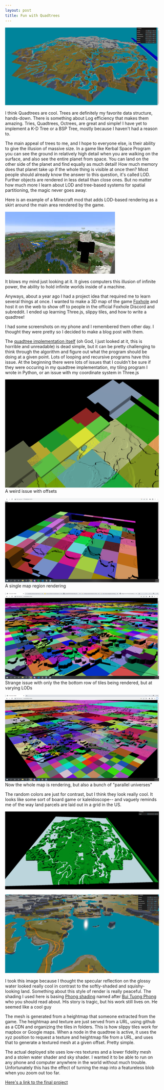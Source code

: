 ```yaml
---
layout: post
title: Fun with Quadtrees
---
```


![](/images/quadtree/map3.PNG)

I think Quadtrees are cool. Trees are definitely my favorite data structure, hands-down. There is something about Log efficiency that makes them amazing. Tries, Quadtrees, Octrees, are great and simple! I have yet to implement a K-D Tree or a BSP Tree, mostly because I haven't had a reason to.

The main appeal of trees to me, and I hope to everyone else, is their ability to give the illusion of massive size. In a game like Kerbal Space Program you can see the ground in relatively high detail when you are walking on the surface, and also see the entire planet from space. You can land on the other side of the planet and find equally as much detail! How much memory does that planet take up if the whole thing is visible at once then? Most people should already know the answer to this question, it's called LOD. Further objects are rendered in less detail than close ones. But no matter how much more I learn about LOD and tree-based systems for spatial partitioning, the magic never goes away.

Here is an example of a Minecraft mod that adds LOD-based rendering as a skirt around the main area rendered by the game.

[![Minecraft LOD](/images/quadtree/thumb.webp)](https://youtu.be/mRmznYAJli4?t=396 "Quadtrees")

It blows my mind just looking at it. It gives computers this illusion of infinite power, the ability to hold infinite worlds inside of a machine.

Anyways, about a year ago I had a project idea that required me to learn several things at once. I wanted to make a 3D map of the game [Foxhole](https://store.steampowered.com/app/505460/Foxhole/) and host it on the web to show off to people in the official Foxhole Discord and subreddit. I ended up learning Three.js, slippy tiles, and how to write a quadtree!

I had some screenshots on my phone and I remembered them other day. I thought they were pretty so I decided to make a blog post with them.

The [quadtree implementation itself](https://github.com/pickles976/Foxhole-Map-3D/blob/main/src/utils/quadtree.js) (oh God, I just looked at it, this is horrible and unreadable) is dead simple, but it can be pretty challenging to think through the algorithm and figure out what the program should be doing at a given point. Lots of looping and recursive programs have this issue. At the beginning there were lots of issues that I couldn't be sure if they were occuring in my quadtree implementation, my tiling program I wrote in Python, or an issue with my coordinate system in Three.js

![](/images/quadtree/sus.png)  
A weird issue with offsets

![](/images/quadtree/susso.png)  
A single map region rendering

![](/images/quadtree/woot.png)  
Strange issue with only the the bottom row of tiles being rendered, but at varying LODs

![](/images/quadtree/map.PNG)  
Now the whole map is rendering, but also a bunch of "parallel universes"

The random colors are just for contrast, but I think they look really cool. It looks like some sort of board game or kaleidoscope-- and vaguely reminds me of the way land parcels are laid out in a grid in the US.

![](/images/quadtree/waltuh.PNG)  

![](/images/quadtree/shiny.PNG)

I took this image because I thought the specular reflection on the glossy water looked really cool in contrast to the softly-shaded and squishy-looking land. Something about this style of render is really peaceful. The shading I used here is basing [Phong shading](https://en.wikipedia.org/wiki/Phong_shading) named after [Bui Tuong Phong](https://en.wikipedia.org/wiki/Bui_Tuong_Phong) who you should read about. His story is tragic, but his work still lives on. He seemed like a cool guy

The mesh is generated from a heightmap that someone extracted from the game. The heightmap and texture are just served from a URL, using github as a CDN and organizing the tiles in folders. This is how slippy tiles work for mapbox or Google maps. When a node in the quadtree is active, it uses the xyz position to request a texture and heightmap file from a URL, and uses that to generate a textured mesh at a given offset. Pretty simple.

The actual deployed site uses low-res textures and a lower fidelity mesh and a stolen water shader and sky shader. I wanted it to be able to run on any phone and computer anywhere in the world without much trouble. Unfortunately this has the effect of turning the map into a featureless blob when you zoom out too far.

[Here's a link to the final project](https://www.foxholemap3d.app/)